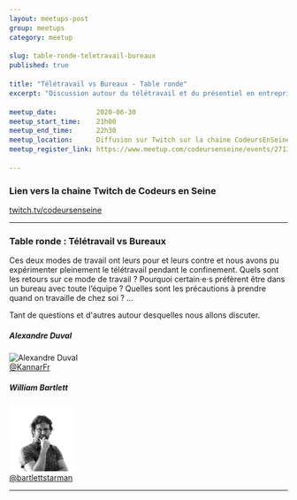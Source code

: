 ```yaml
---
layout: meetups-post
group: meetups
category: meetup

slug: table-ronde-teletravail-bureaux
published: true

title: "Télétravail vs Bureaux - Table ronde"
excerpt: "Discussion autour du télétravail et du présentiel en entreprise."

meetup_date:          2020-06-30
meetup_start_time:    21h00
meetup_end_time:      22h30
meetup_location:      Diffusion sur Twitch sur la chaine CodeursEnSeine
meetup_register_link: https://www.meetup.com/codeursenseine/events/271335835/

---
```


### Lien vers la chaine Twitch de Codeurs en Seine

<a href="https://www.twitch.tv/codeursenseine" class="ces-c-button">twitch.tv/codeursenseine</a>

---

### Table ronde : Télétravail vs Bureaux

Ces deux modes de travail ont leurs pour et leurs contre et nous avons pu expérimenter
pleinement le télétravail pendant le confinement. Quels sont les retours sur ce
mode de travail ? Pourquoi certain·e·s préfèrent être dans un bureau avec toute l’équipe ?
Quelles sont les précautions à prendre quand on travaille de chez soi ? ...

Tant de questions et d'autres autour desquelles nous allons discuter.

<div class="ces-l-grid">

  <div class="ces-l-grid__item is-1_2 is-1_4@xxs is-1_2@md is-1_4@lg">
    <h5>Alexandre Duval</h5>
    <div><img src="https://pbs.twimg.com/profile_images/971504371212144640/Sds2GZgE_400x400.jpg" alt="Alexandre Duval" width="120" /></div>
    <a href="https://twitter.com/KannarFr">@KannarFr</a>
  </div>

  <div class="ces-l-grid__item is-1_2 is-1_4@xxs is-1_2@md is-1_4@lg">
    <h5>William Bartlett</h5>
    <div><img src="/images/meetups/speakers/william-bartlett.jpg" alt="William Bartlett" width="120" /></div>
    <a href="https://twitter.com/bartlettstarman">@bartlettstarman</a>
  </div>

</div>

---

